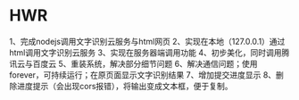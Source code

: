 # HWR
1、完成nodejs调用文字识别云服务与html网页
2、实现在本地（127.0.0.1）通过html调用文字识别云服务
3、实现在服务器端调用功能
4、初步美化，同时调用腾讯云与百度云
5、重装系统，解决部分细节问题
6、解决通信问题；使用forever，可持续运行；在原页面显示文字识别结果
7、增加提交进度显示
8、删除进度提示（会出现cors报错），将输出变成文本框，便于复制。
